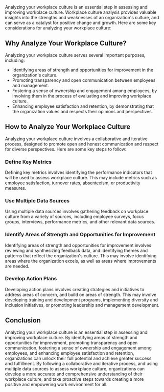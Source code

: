 
Analyzing your workplace culture is an essential step in assessing and improving workplace culture. Workplace culture analysis provides valuable insights into the strengths and weaknesses of an organization's culture, and can serve as a catalyst for positive change and growth. Here are some key considerations for analyzing your workplace culture:

Why Analyze Your Workplace Culture?
-----------------------------------

Analyzing your workplace culture serves several important purposes, including:

- Identifying areas of strength and opportunities for improvement in the organization's culture.
- Promoting transparency and open communication between employees and management.
- Fostering a sense of ownership and engagement among employees, by involving them in the process of evaluating and improving workplace culture.
- Enhancing employee satisfaction and retention, by demonstrating that the organization values and respects their opinions and perspectives.

How to Analyze Your Workplace Culture
-------------------------------------

Analyzing your workplace culture involves a collaborative and iterative process, designed to promote open and honest communication and respect for diverse perspectives. Here are some key steps to follow:

### Define Key Metrics

Defining key metrics involves identifying the performance indicators that will be used to assess workplace culture. This may include metrics such as employee satisfaction, turnover rates, absenteeism, or productivity measures.

### Use Multiple Data Sources

Using multiple data sources involves gathering feedback on workplace culture from a variety of sources, including employee surveys, focus groups, interviews, performance metrics, and other relevant data sources.

### Identify Areas of Strength and Opportunities for Improvement

Identifying areas of strength and opportunities for improvement involves reviewing and synthesizing feedback data, and identifying themes and patterns that reflect the organization's culture. This may involve identifying areas where the organization excels, as well as areas where improvements are needed.

### Develop Action Plans

Developing action plans involves creating strategies and initiatives to address areas of concern, and build on areas of strength. This may involve developing training and development programs, implementing diversity and inclusion initiatives, or promoting leadership and management development.

Conclusion
----------

Analyzing your workplace culture is an essential step in assessing and improving workplace culture. By identifying areas of strength and opportunities for improvement, promoting transparency and open communication, fostering a sense of ownership and engagement among employees, and enhancing employee satisfaction and retention, organizations can unlock their full potential and achieve greater success and fulfillment. By following a collaborative and iterative process, and using multiple data sources to assess workplace culture, organizations can develop a more accurate and comprehensive understanding of their workplace culture, and take proactive steps towards creating a more positive and empowering work environment for all.
